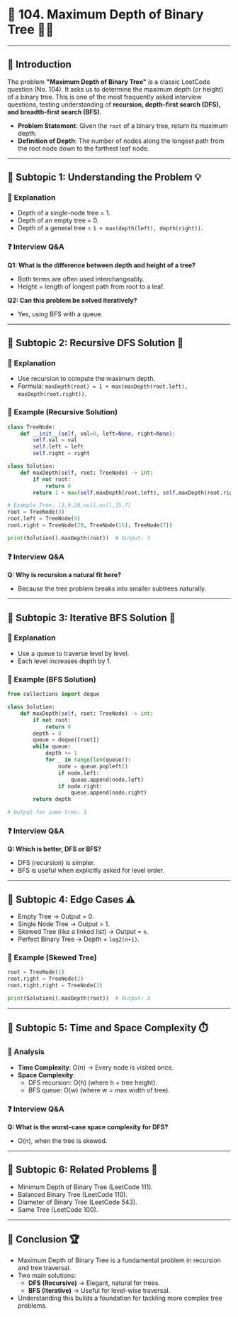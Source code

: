 # 🎯 **104. Maximum Depth of Binary Tree** 🌳🐍

---

## 🔹 Introduction

The problem **"Maximum Depth of Binary Tree"** is a classic LeetCode question (No. 104). It asks us to determine the maximum depth (or height) of a binary tree. This is one of the most frequently asked interview questions, testing understanding of **recursion, depth-first search (DFS), and breadth-first search (BFS)**.

- **Problem Statement**: Given the `root` of a binary tree, return its maximum depth.
- **Definition of Depth**: The number of nodes along the longest path from the root node down to the farthest leaf node.

---

## 🔹 **Subtopic 1: Understanding the Problem** 💡

### 📘 Explanation

- Depth of a single-node tree = 1.
- Depth of an empty tree = 0.
- Depth of a general tree = `1 + max(depth(left), depth(right))`.

### ❓ Interview Q&A

**Q1: What is the difference between depth and height of a tree?**

- Both terms are often used interchangeably.
- Height = length of longest path from root to a leaf.

**Q2: Can this problem be solved iteratively?**

- Yes, using BFS with a queue.

---

## 🔹 **Subtopic 2: Recursive DFS Solution** 🔄

### 📘 Explanation

- Use recursion to compute the maximum depth.
- Formula: `maxDepth(root) = 1 + max(maxDepth(root.left), maxDepth(root.right))`.

### 🐍 Example (Recursive Solution)

```python
class TreeNode:
    def __init__(self, val=0, left=None, right=None):
        self.val = val
        self.left = left
        self.right = right

class Solution:
    def maxDepth(self, root: TreeNode) -> int:
        if not root:
            return 0
        return 1 + max(self.maxDepth(root.left), self.maxDepth(root.right))

# Example Tree: [3,9,20,null,null,15,7]
root = TreeNode(3)
root.left = TreeNode(9)
root.right = TreeNode(20, TreeNode(15), TreeNode(7))

print(Solution().maxDepth(root))  # Output: 3
```

### ❓ Interview Q&A

**Q: Why is recursion a natural fit here?**

- Because the tree problem breaks into smaller subtrees naturally.

---

## 🔹 **Subtopic 3: Iterative BFS Solution** 🔁

### 📘 Explanation

- Use a queue to traverse level by level.
- Each level increases depth by 1.

### 🐍 Example (BFS Solution)

```python
from collections import deque

class Solution:
    def maxDepth(self, root: TreeNode) -> int:
        if not root:
            return 0
        depth = 0
        queue = deque([root])
        while queue:
            depth += 1
            for _ in range(len(queue)):
                node = queue.popleft()
                if node.left:
                    queue.append(node.left)
                if node.right:
                    queue.append(node.right)
        return depth

# Output for same tree: 3
```

### ❓ Interview Q&A

**Q: Which is better, DFS or BFS?**

- DFS (recursion) is simpler.
- BFS is useful when explicitly asked for level order.

---

## 🔹 **Subtopic 4: Edge Cases** ⚠️

- Empty Tree → Output = 0.
- Single Node Tree → Output = 1.
- Skewed Tree (like a linked list) → Output = `n`.
- Perfect Binary Tree → Depth = `log2(n+1)`.

### 🐍 Example (Skewed Tree)

```python
root = TreeNode(1)
root.right = TreeNode(2)
root.right.right = TreeNode(3)

print(Solution().maxDepth(root))  # Output: 3
```

---

## 🔹 **Subtopic 5: Time and Space Complexity** ⏱️

### 📘 Analysis

- **Time Complexity**: O(n) → Every node is visited once.
- **Space Complexity**:
  - DFS recursion: O(h) (where h = tree height).
  - BFS queue: O(w) (where w = max width of tree).

### ❓ Interview Q&A

**Q: What is the worst-case space complexity for DFS?**

- O(n), when the tree is skewed.

---

## 🔹 **Subtopic 6: Related Problems** 🔗

- Minimum Depth of Binary Tree (LeetCode 111).
- Balanced Binary Tree (LeetCode 110).
- Diameter of Binary Tree (LeetCode 543).
- Same Tree (LeetCode 100).

---

## 🎯 **Conclusion** 🏆

- Maximum Depth of Binary Tree is a fundamental problem in recursion and tree traversal.
- Two main solutions:
  - **DFS (Recursive)** → Elegant, natural for trees.
  - **BFS (Iterative)** → Useful for level-wise traversal.
- Understanding this builds a foundation for tackling more complex tree problems.

